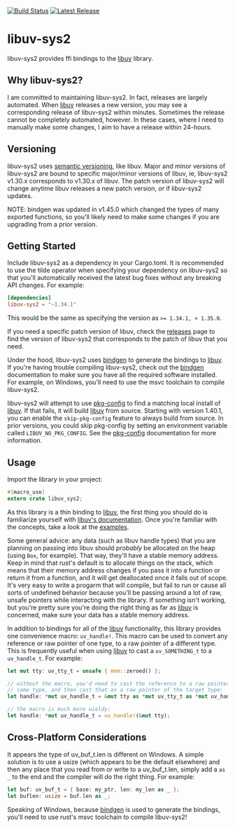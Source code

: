 [![Build Status](https://travis-ci.com/bmatcuk/libuv-sys.svg?branch=master)](https://travis-ci.com/bmatcuk/libuv-sys)
[![Latest Release](https://img.shields.io/crates/v/libuv-sys2)](https://crates.io/crates/libuv-sys2)

# libuv-sys2
libuv-sys2 provides ffi bindings to the [libuv] library.

## Why libuv-sys2?
I am committed to maintaining libuv-sys2. In fact, releases are largely
automated. When [libuv] releases a new version, you may see a corresponding
release of libuv-sys2 within minutes. Sometimes the release cannot be
completely automated, however. In these cases, where I need to manually make
some changes, I aim to have a release within 24-hours.

## Versioning
libuv-sys2 uses [semantic versioning], like libuv. Major and minor versions of
libuv-sys2 are bound to specific major/minor versions of libuv, ie, libuv-sys2
v1.30.x corresponds to v1.30.x of libuv. The patch version of libuv-sys2 will
change anytime libuv releases a new patch version, _or_ if libuv-sys2 updates.

NOTE: bindgen was updated in v1.45.0 which changed the types of many exported
functions, so you'll likely need to make some changes if you are upgrading from
a prior version.

## Getting Started
Include libuv-sys2 as a dependency in your Cargo.toml. It is recommended to use
the tilde operator when specifying your dependency on libuv-sys2 so that you'll
automatically received the latest bug fixes without any breaking API changes.
For example:

```toml
[dependencies]
libuv-sys2 = "~1.34.1"
```

This would be the same as specifying the version as `>= 1.34.1, < 1.35.0`.

If you need a specific patch version of libuv, check the [releases] page to
find the version of libuv-sys2 that corresponds to the patch of libuv that you
need.

Under the hood, libuv-sys2 uses [bindgen] to generate the bindings to [libuv].
If you're having trouble compiling libuv-sys2, check out the [bindgen]
documentation to make sure you have all the required software installed. For
example, on Windows, you'll need to use the msvc toolchain to compile
libuv-sys2.

libuv-sys2 will attempt to use [pkg-config] to find a matching local install of
[libuv]. If that fails, it will build [libuv] from source. Starting with
version 1.40.1, you can enable the `skip-pkg-config` feature to always build
from source. In prior versions, you could skip pkg-config by setting an
environment variable called `LIBUV_NO_PKG_CONFIG`. See the [pkg-config]
documentation for more information.

## Usage
Import the library in your project:

```rust
#[macro_use]
extern crate libuv_sys2;
```

As this library is a thin binding to [libuv], the first thing you should do is
familiarize yourself with [libuv's documentation]. Once you're familiar with
the concepts, take a look at the [examples].

Some general advice: any data (such as libuv handle types) that you are
planning on passing into libuv should _probably_ be allocated on the heap
(using `Box`, for example). That way, they'll have a stable memory address.
Keep in mind that rust's default is to allocate things on the stack, which
means that their memory address changes if you pass it into a function or
return it from a function, and it will get deallocated once it falls out of
scope. It's very easy to write a progarm that will compile, but fail to run or
cause all sorts of undefined behavior because you'll be passing around a lot of
raw, unsafe pointers while interacting with the library. If something isn't
working, but you're pretty sure you're doing the right thing as far as [libuv]
is concerned, make sure your data has a stable memory address.

In addition to bindings for all of the [libuv] functionality, this library
provides one convenience macro: `uv_handle!`. This macro can be used to convert
any reference or raw pointer of one type, to a raw pointer of a different type.
This is frequently useful when using [libuv] to cast a `uv_SOMETHING_t` to a
`uv_handle_t`. For example:

```rust
let mut tty: uv_tty_t = unsafe { mem::zeroed() };

// without the macro, you'd need to cast the reference to a raw pointer of the
// same type, and then cast that as a raw pointer of the target type:
let handle: *mut uv_handle_t = &mut tty as *mut uv_tty_t as *mut uv_handle_t;

// the macro is much more wieldy:
let handle: *mut uv_handle_t = uv_handle!(&mut tty);
```

## Cross-Platform Considerations
It appears the type of uv_buf_t.len is different on Windows. A simple solution
is to use a usize (which appears to be the default elsewhere) and then any
place that you read from or write to a uv_buf_t.len, simply add a `as _` to the
end and the compiler will do the right thing. For example:

```rust
let buf: uv_buf_t = { base: my_ptr, len: my_len as _ };
let buflen: usize = buf.len as _;
```

Speaking of Windows, because [bindgen] is used to generate the bindings, you'll
need to use rust's msvc toolchain to compile libuv-sys2!

[bindgen]: https://rust-lang.github.io/rust-bindgen/
[examples]: https://github.com/bmatcuk/libuv-sys/tree/master/examples
[libuv's documentation]: http://docs.libuv.org
[libuv]: https://libuv.org/
[pkg-config]: https://github.com/rust-lang/pkg-config-rs
[releases]: https://github.com/bmatcuk/libuv-sys/releases
[semantic versioning]: https://semver.org/

